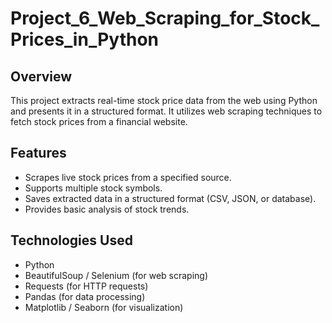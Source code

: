 # Project_6_Web_Scraping_for_Stock_Prices_in_Python
 
## Overview
This project extracts real-time stock price data from the web using Python and presents it in a structured format. It utilizes web scraping techniques to fetch stock prices from a financial website.
 
## Features
- Scrapes live stock prices from a specified source.
- Supports multiple stock symbols.
- Saves extracted data in a structured format (CSV, JSON, or database).
- Provides basic analysis of stock trends.

## Technologies Used
- Python
- BeautifulSoup / Selenium (for web scraping)
- Requests (for HTTP requests)
- Pandas (for data processing)
- Matplotlib / Seaborn (for visualization)

